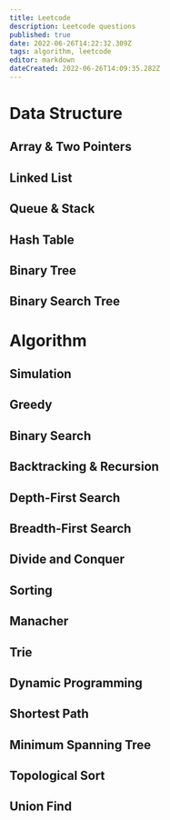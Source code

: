 ```yaml
---
title: Leetcode
description: Leetcode questions
published: true
date: 2022-06-26T14:22:32.309Z
tags: algorithm, leetcode
editor: markdown
dateCreated: 2022-06-26T14:09:35.282Z
---
```


# Data Structure

## Array & Two Pointers

## Linked List

## Queue & Stack

## Hash Table

## Binary Tree

## Binary Search Tree

# Algorithm

## Simulation

## Greedy

## Binary Search

## Backtracking & Recursion

## Depth-First Search

## Breadth-First Search

## Divide and Conquer

## Sorting

## Manacher

## Trie

## Dynamic Programming

## Shortest Path

## Minimum Spanning Tree

## Topological Sort

## Union Find